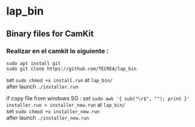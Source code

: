# lap_bin
## Binary files for CamKit

### Realizar en el camkit lo siguiente :
```
sudo apt install git
sudo git clone https://github.com/TECREA/lap_bin
```
set `sudo chmod +x install.run` at `lap_bin/` <br>
after launch `./installer.run`

if copy file from windows SO :
set `sudo awk '{ sub("\r$", ""); print }' installer.run > installer_new.run` at `lap_bin/` <br>
set `sudo chmod +x installer_new.run` <br> 
after launch `./installer_new.run`
